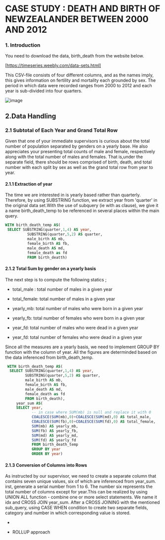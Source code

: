 CASE STUDY : DEATH AND BIRTH OF NEWZEALANDER
                  BETWEEN 2000 AND 2012
================================================================

### 1. Introduction

You need to download the data, birth_death from the website below. 

[https://timeseries.weebly.com/data-sets.html]

This CSV-file consists of four different columns, and as the names imply, this gives information on fertility and mortality 
each grounded by sex. The period in which data were recorded ranges from 2000 to 2012 and each year is sub-divided into four quarters.  

![image](https://user-images.githubusercontent.com/53164959/63254990-b26c0600-c2af-11e9-85c3-7bd0e9b06e6b.png)


## 2.Data Handling 

### 2.1 Subtotal of Each Year and Grand Total Row

Given that one of your immediate supervisors is curious about the total number of population separated by genders on a yearly base. 
He also appreciates your presenting total counts of male and female, respectively along with the total number of males and females. 
That is,under the separate field, there should be rows comprised of birth, death, and total number with each split by sex as well
as the grand total row from year to year. 


#### 2.1.1 Extraction of year 

The time we are interested in is yearly based rather than quarterly. Therefore, by using SUBSTRING function, we extract year 
from  'quarter' in the original data set.With the use of subquery (ie with as clause), we give it a name birth_death_temp 
to be referenced in several places within the main query. 

```sql
WITH birth_death_temp AS(
 SELECT SUBSTRING(quarter,1,4) AS year,
          SUBSTRING(quarter,5,2) AS quarter,
          male_birth AS mb,
          female_birth AS fb,
          male_death AS md,
          female_death as fd
          FROM birth_deatth) 
 ```
 
#### 2.1.2 Total Sum by gender on a yearly basis
 
The next step is to compute the following statics ;

 * total_male : total number  of males in a given year
 
 * total_female: total number of males in a given year
 
 * yearly_mb: total number of males who were born in a given year
 
 * yearly_fb: total number of females who were born in a given year
 
 * year_fd: total number of males who were dead in a given year 
 
 * year_fd: total number of females who were dead in a given year 
 

Since all the measures are a yearly basis, we need to implement GROUP BY function with the column of year. All the figures 
are determinded based on the data inferenced from birth_death_temp. 


 ```sql
  WITH birth_death_temp AS(
   SELECT SUBSTRING(quarter,1,4) AS year,
          SUBSTRING(quarter,5,2) AS quarter,
          male_birth AS mb,
          female_birth AS fb,
          male_death AS md,
          female_death as fd
          FROM birth_death),
      year_sum AS(
      SELECT year,
             -- in case where SUM(mb) is null and replace it with 0  
             COALESCE(SUM(mb),0)+COALESCE(SUM(md),0) AS total_male, 
             COALESCE(SUM(fb),0)+COALESCE(SUM(fd),0) AS total_female, 
             SUM(mb) AS yearly_mb,
             SUM(fb) AS yearly_fb,
             SUM(md) AS yearly_md,
             SUM(fd) AS yearly_fd
             FROM birth_death_temp 
             GROUP BY year
             ORDER BY year)
 ```
 
 #### 2.1.3 Conversion of Columns into Rows

 As instructed by our supervisor, we need to create a separate column that contains seven unique values, six of which are inferenced
 from  year_sum. irst, generate a serial number from 1 to 6. The number six represents the total number of columns except for year.This 
 can be realized by using UNION ALL function - combine one or more select statements. We name it idx and CROSS JOIN  year_sum. 
 After a CROSS JOINING with the mentioned sub_query,  using CASE WHEN condition to create two separate fields, category and number 
 in which corresponding value is stored. 
 
 - 
 
 
 
 
 - ROLLUP approach 
 
 
 ```sql
 
 
  
